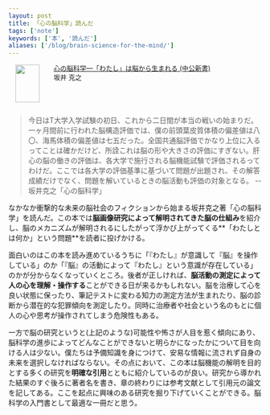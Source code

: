 ```yaml
---
layout: post
title: 「心の脳科学」読んだ
tags: ['note']
keywords: ['本', '読んだ']
aliases: ['/blog/brain-science-for-the-mind/']
---
```


<div class="babylink-box" style="overflow: hidden; font-size: small; zoom: 1; margin: 15px 0; text-align: left;"><div class="babylink-image" style="float: left; margin: 0px 15px 10px 0px; width: 75px; height: 75px; text-align: center;"><a href="http://www.amazon.co.jp/exec/obidos/ASIN/4121019725/mrk1869-22/" rel="nofollow" target="_blank"><img style="border-top: medium none; border-right: medium none; border-bottom: medium none; border-left: medium none;" src="http://ecx.images-amazon.com/images/I/31%2BneIEVCcL._SL75_.jpg" width="48" height="75" /></a></div><div class="babylink-info" style="overflow: hidden; zoom: 1; line-height: 120%;"><div class="babylink-title" style="margin-bottom: 2px; line-height: 120%;"><a href="http://www.amazon.co.jp/exec/obidos/ASIN/4121019725/mrk1869-22/" rel="nofollow" target="_blank">心の脳科学―「わたし」は脳から生まれる (中公新書)</a></div><div class="babylink-manufacturer" style="margin-bottom: 5px;">坂井 克之</div></div><div class="booklink-footer" style="clear: left"></div></div>

> 今日はT大学入学試験の初日、これから二日間が本当の戦いの始まりだ。一ヶ月間前に行われた脳構造評価では、僕の前頭葉皮質体積の偏差値は八〇、海馬体積の偏差値は七五だった。全国共通脳評価でかなり上位に入るってことは確かだけど、所詮これは脳の形や大きさの評価にすぎない。肝心の脳の働きの評価は、各大学で施行される脳機能試験で評価されるってわけだ。ここでは各大学の評価基準に基づいて問題が出題され、その解答成績だけでなく、問題を解いているときの脳活動も評価の対象となる。 -- 坂井克之「心の脳科学」

なかなか衝撃的な未来の脳社会のフィクションから始まる坂井克之著「心の脳科学」を読んだ。この本では**脳画像研究によって解明されてきた脳の仕組み**を紹介し、脳のメカニズムが解明されるにしたがって浮かび上がってくる**「わたしとは何か」という問題**を読者に投げかける。

面白いのはこの本を読み進めているうちに「『わたし』が意識して『脳』を操作している」のか「『脳』の活動によって『わたし』という意識が存在している」のかが分からなくなっていくところ。後者が正しければ、**脳活動の測定によって人の心を理解・操作する**ことができる日が来るかもしれない。脳を治療して心を良い状態に保ったり、筆記テストに変わる知力の測定方法が生まれたり、脳の診断から潜在的な犯罪傾向を測定したり。同時に治療者や社会という名のもとに個人の心や思考が操作されてしまう危険性もある。

一方で脳の研究というと(上記のような)可能性や怖さが人目を惹く傾向にあり、脳科学の進歩によってどんなことができないと明らかになったかについて目を向ける人は少ない。僕たちは予備知識を身につけて、安易な情報に流されず自身の未来を選択しなければならない。その点において、この本は脳機能の解明を目的とする多くの研究を**明確な引用**とともに紹介しているのが良い。研究から導かれた結果のすぐ後ろに著者名を書き、章の終わりには参考文献として引用元の論文を記してある。ここを起点に興味のある研究を掘り下げていくことができる。脳科学の入門書として最適な一冊だと思う。
